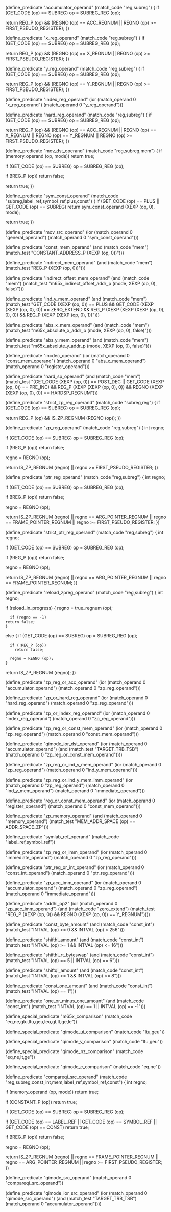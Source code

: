 (define_predicate "accumulator_operand"
  (match_code "reg,subreg")
{
  if (GET_CODE (op) == SUBREG)
    op = SUBREG_REG (op);
  
  return REG_P (op)
	 && (REGNO (op) == ACC_REGNUM || REGNO (op) >= FIRST_PSEUDO_REGISTER);
})

(define_predicate "x_reg_operand"
  (match_code "reg,subreg")
{
  if (GET_CODE (op) == SUBREG)
    op = SUBREG_REG (op);
  
  return REG_P (op)
	 && (REGNO (op) == X_REGNUM || REGNO (op) >= FIRST_PSEUDO_REGISTER);
})

(define_predicate "y_reg_operand"
  (match_code "reg,subreg")
{
  if (GET_CODE (op) == SUBREG)
    op = SUBREG_REG (op);
  
  return REG_P (op)
	 && (REGNO (op) == Y_REGNUM || REGNO (op) >= FIRST_PSEUDO_REGISTER);
})

(define_predicate "index_reg_operand"
  (ior (match_operand 0 "x_reg_operand")
       (match_operand 0 "y_reg_operand")))

(define_predicate "hard_reg_operand"
  (match_code "reg,subreg")
{
  if (GET_CODE (op) == SUBREG)
    op = SUBREG_REG (op);
  
  return REG_P (op)
	 && (REGNO (op) == ACC_REGNUM || REGNO (op) == X_REGNUM
	     || REGNO (op) == Y_REGNUM || REGNO (op) >= FIRST_PSEUDO_REGISTER);
})

(define_predicate "mov_dst_operand"
  (match_code "reg,subreg,mem")
{
  if (memory_operand (op, mode))
    return true;

  if (GET_CODE (op) == SUBREG)
    op = SUBREG_REG (op);
  
  if (!REG_P (op))
    return false;
  
  return true;
})

(define_predicate "sym_const_operand"
  (match_code "subreg,label_ref,symbol_ref,plus,const")
{
  if (GET_CODE (op) == PLUS || GET_CODE (op) == SUBREG)
    return sym_const_operand (XEXP (op, 0), mode);
  
  return true;
})

(define_predicate "mov_src_operand"
  (ior (match_operand 0 "general_operand")
       (match_operand 0 "sym_const_operand")))

(define_predicate "const_mem_operand"
  (and (match_code "mem")
       (match_test "CONSTANT_ADDRESS_P (XEXP (op, 0))")))

(define_predicate "indirect_mem_operand"
  (and (match_code "mem")
       (match_test "REG_P (XEXP (op, 0))")))

(define_predicate "indirect_offset_mem_operand"
  (and (match_code "mem")
       (match_test "m65x_indirect_offset_addr_p (mode, XEXP (op, 0), false)")))

(define_predicate "ind_y_mem_operand"
  (and (match_code "mem")
       (match_test "GET_CODE (XEXP (op, 0)) == PLUS
		    && GET_CODE (XEXP (XEXP (op, 0), 0)) == ZERO_EXTEND
		    && REG_P (XEXP (XEXP (XEXP (op, 0), 0), 0))
		    && REG_P (XEXP (XEXP (op, 0), 1))")))

(define_predicate "abs_x_mem_operand"
  (and (match_code "mem")
       (match_test "m65x_absolute_x_addr_p (mode, XEXP (op, 0), false)")))

(define_predicate "abs_y_mem_operand"
  (and (match_code "mem")
       (match_test "m65x_absolute_y_addr_p (mode, XEXP (op, 0), false)")))

(define_predicate "incdec_operand"
  (ior (match_operand 0 "const_mem_operand")
       (match_operand 0 "abs_x_mem_operand")
       (match_operand 0 "register_operand")))

(define_predicate "hard_sp_operand"
  (and (match_code "mem")
       (match_test "(GET_CODE (XEXP (op, 0)) == POST_DEC
		     || GET_CODE (XEXP (op, 0)) == PRE_INC)
		    && REG_P (XEXP (XEXP (op, 0), 0))
		    && REGNO (XEXP (XEXP (op, 0), 0)) == HARDSP_REGNUM")))

(define_predicate "strict_zp_reg_operand"
  (match_code "subreg,reg")
{
  if (GET_CODE (op) == SUBREG)
    op = SUBREG_REG (op);
  
  return REG_P (op) && IS_ZP_REGNUM (REGNO (op));
})

(define_predicate "zp_reg_operand"
  (match_code "reg,subreg")
{
  int regno;
  
  if (GET_CODE (op) == SUBREG)
    op = SUBREG_REG (op);
  
  if (!REG_P (op))
    return false;
  
  regno = REGNO (op);
  
  return IS_ZP_REGNUM (regno) || regno >= FIRST_PSEUDO_REGISTER;
})

(define_predicate "ptr_reg_operand"
  (match_code "reg,subreg")
{
  int regno;
  
  if (GET_CODE (op) == SUBREG)
    op = SUBREG_REG (op);
  
  if (!REG_P (op))
    return false;
  
  regno = REGNO (op);
  
  return IS_ZP_REGNUM (regno) || regno == ARG_POINTER_REGNUM
	 || regno == FRAME_POINTER_REGNUM || regno >= FIRST_PSEUDO_REGISTER;
})

(define_predicate "strict_ptr_reg_operand"
  (match_code "reg,subreg")
{
  int regno;
  
  if (GET_CODE (op) == SUBREG)
    op = SUBREG_REG (op);
  
  if (!REG_P (op))
    return false;
  
  regno = REGNO (op);
  
  return IS_ZP_REGNUM (regno) || regno == ARG_POINTER_REGNUM
	 || regno == FRAME_POINTER_REGNUM;
})

(define_predicate "reload_zpreg_operand"
  (match_code "reg,subreg")
{
  int regno;
  
  if (reload_in_progress)
    {
      regno = true_regnum (op);

      if (regno == -1)
	return false;
    }
  else
    {
      if (GET_CODE (op) == SUBREG)
	op = SUBREG_REG (op);

      if (!REG_P (op))
        return false;

      regno = REGNO (op);
    }
  
  return IS_ZP_REGNUM (regno);
})

(define_predicate "zp_reg_or_acc_operand"
  (ior (match_operand 0 "accumulator_operand")
       (match_operand 0 "zp_reg_operand")))

(define_predicate "zp_or_hard_reg_operand"
  (ior (match_operand 0 "hard_reg_operand")
       (match_operand 0 "zp_reg_operand")))

(define_predicate "zp_or_index_reg_operand"
  (ior (match_operand 0 "index_reg_operand")
       (match_operand 0 "zp_reg_operand")))

(define_predicate "zp_reg_or_const_mem_operand"
  (ior (match_operand 0 "zp_reg_operand")
       (match_operand 0 "const_mem_operand")))

(define_predicate "qimode_ior_dst_operand"
  (ior (match_operand 0 "accumulator_operand")
       (and (match_test "TARGET_TRB_TSB")
	    (match_operand 0 "zp_reg_or_const_mem_operand"))))

(define_predicate "zp_reg_or_ind_y_mem_operand"
  (ior (match_operand 0 "zp_reg_operand")
       (match_operand 0 "ind_y_mem_operand")))

(define_predicate "zp_reg_or_ind_y_mem_imm_operand"
  (ior (match_operand 0 "zp_reg_operand")
       (match_operand 0 "ind_y_mem_operand")
       (match_operand 0 "immediate_operand")))

(define_predicate "reg_or_const_mem_operand"
  (ior (match_operand 0 "register_operand")
       (match_operand 0 "const_mem_operand")))

(define_predicate "zp_memory_operand"
  (and (match_operand 0 "memory_operand")
       (match_test "MEM_ADDR_SPACE (op) == ADDR_SPACE_ZP")))

(define_predicate "symlab_ref_operand"
  (match_code "label_ref,symbol_ref"))

(define_predicate "zp_reg_or_imm_operand"
  (ior (match_operand 0 "immediate_operand")
       (match_operand 0 "zp_reg_operand")))

(define_predicate "ptr_reg_or_int_operand"
  (ior (match_operand 0 "const_int_operand")
       (match_operand 0 "ptr_reg_operand")))

(define_predicate "zp_acc_imm_operand"
  (ior (match_operand 0 "accumulator_operand")
       (match_operand 0 "zp_reg_operand")
       (match_operand 0 "immediate_operand")))

(define_predicate "addhi_op2"
  (ior (match_operand 0 "zp_acc_imm_operand")
       (and (match_code "zero_extend")
	    (match_test "REG_P (XEXP (op, 0))
			 && REGNO (XEXP (op, 0)) == Y_REGNUM"))))

(define_predicate "const_byte_amount"
  (and (match_code "const_int")
       (match_test "INTVAL (op) >= 0 && INTVAL (op) < 256")))

(define_predicate "shifthi_amount"
  (and (match_code "const_int")
       (match_test "INTVAL (op) >= 1 && INTVAL (op) <= 16")))

(define_predicate "shifthi_rt_byteswap"
  (and (match_code "const_int")
       (match_test "INTVAL (op) == 5 || INTVAL (op) == 6")))

(define_predicate "shiftqi_amount"
  (and (match_code "const_int")
       (match_test "INTVAL (op) >= 1 && INTVAL (op) <= 8")))

(define_predicate "const_one_amount"
  (and (match_code "const_int")
       (match_test "INTVAL (op) == 1")))

(define_predicate "one_or_minus_one_amount"
  (and (match_code "const_int")
       (match_test "INTVAL (op) == 1 || INTVAL (op) == -1")))

(define_special_predicate "m65x_comparison"
  (match_code "eq,ne,gtu,ltu,geu,leu,gt,lt,ge,le"))

(define_special_predicate "qimode_ui_comparison"
  (match_code "ltu,geu"))

(define_special_predicate "qimode_v_comparison"
  (match_code "ltu,geu"))

(define_special_predicate "qimode_nz_comparison"
  (match_code "eq,ne,lt,ge"))

(define_special_predicate "qimode_c_comparison"
  (match_code "eq,ne"))

(define_predicate "compareqi_src_operand"
  (match_code "reg,subreg,const_int,mem,label_ref,symbol_ref,const")
{
  int regno;
  
  if (memory_operand (op, mode))
    return true;
  
  if (CONSTANT_P (op))
    return true;

  if (GET_CODE (op) == SUBREG)
    op = SUBREG_REG (op);
  
  if (GET_CODE (op) == LABEL_REF || GET_CODE (op) == SYMBOL_REF
      || GET_CODE (op) == CONST)
    return true;
  
  if (!REG_P (op))
    return false;
  
  regno = REGNO (op);
  
  return IS_ZP_REGNUM (regno)
	 || regno == FRAME_POINTER_REGNUM
	 || regno == ARG_POINTER_REGNUM
	 || regno >= FIRST_PSEUDO_REGISTER;
})

(define_predicate "qimode_src_operand"
  (match_operand 0 "compareqi_src_operand"))

(define_predicate "qimode_ior_src_operand"
  (ior (match_operand 0 "qimode_src_operand")
       (and (match_test "TARGET_TRB_TSB")
	    (match_operand 0 "accumulator_operand"))))
